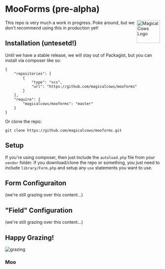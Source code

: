 # MooForms (pre-alpha)
<a href="http://www.magicalcows.com" target="_blank"><img src="http://www.magicalcows.com/img/magicalcows-logo-sm.jpg" align="right" alt="Magical Cows Logo" height="75" /></a>
This repo is very much a work in progress.  Poke around, but we don't recommend using this in production yet!

## Installation (untesetd!)
Until we have a stable release, we will stay out of Packagist, but you can install via composer like so:

    {
        "repositories": [
            {
                "type": "vcs",
                "url": "https://github.com/magicalcows/mooforms"
            }
        ],
        "require": {
            "magicalcows/mooforms": "master"
        }
    }

Or clone the repo:

    git clone https://github.com/magicalcows/mooforms.git

## Setup

If you're using composer, then just include the `autoload.php` file from your `vendor` folder.
If you download/clone the repo or something, you just need to include `library/Form.php` and setup any `use` statements you
want to use.

## Form Configuraiton

(we're still grazing over this content...)

## "Field" Configuration

(we're still grazing over this content...)

## Happy Grazing!

![grazing](http://images.fineartamerica.com/images-medium-large/beef-cattle-grazing-in-pasture-inga-spence-and-photo-researchers-.jpg "mooooo")

### Moo

